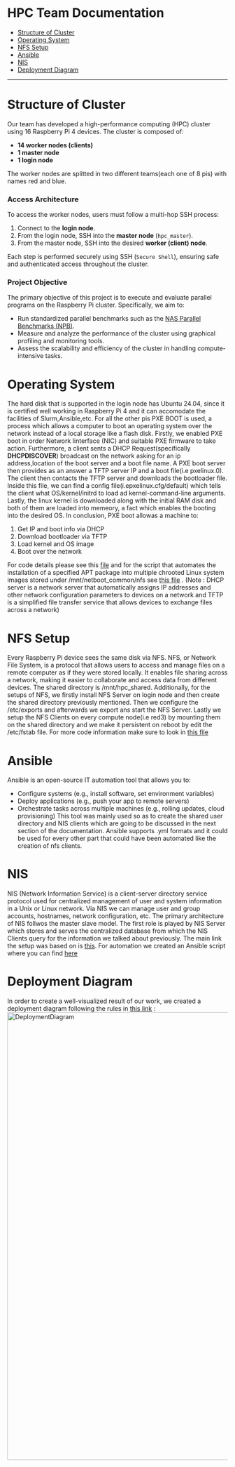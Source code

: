# HPC Team Documentation
- [Structure of Cluster](#Structure-of-Cluster)
- [Operating System](#operating-system)
- [NFS Setup](#NFS-Setup)
- [Ansible](#Ansible)
- [NIS](#NIS)
- [Deployment Diagram](#Deployment-Diagram)

---
# Structure of Cluster

Our team has developed a high-performance computing (HPC) cluster using 16 Raspberry Pi 4 devices. The cluster is composed of:

- **14 worker nodes (clients)**
- **1 master node**
- **1 login node**

The worker nodes are splitted in two different teams(each one of 8 pis) with names red and blue.

### Access Architecture

To access the worker nodes, users must follow a multi-hop SSH process:

1. Connect to the **login node**.
2. From the login node, SSH into the **master node** (`hpc_master`).
3. From the master node, SSH into the desired **worker (client) node**.

Each step is performed securely using SSH (`Secure Shell`), ensuring safe and authenticated access throughout the cluster.

### Project Objective

The primary objective of this project is to execute and evaluate parallel programs on the Raspberry Pi cluster. Specifically, we aim to:

- Run standardized parallel benchmarks such as the [NAS Parallel Benchmarks (NPB)](https://www.nas.nasa.gov/software/npb.html).
- Measure and analyze the performance of the cluster using graphical profiling and monitoring tools.
- Assess the scalability and efficiency of the cluster in handling compute-intensive tasks.

# Operating System
The hard disk that is supported in the login node has Ubuntu 24.04, since it is certified well working in Raspberry Pi 4 and it can accomodate the facilities of Slurm,Ansible,etc. For all the other pis PXE BOOT is used, a process which allows a computer to boot an operating system over the network instead of a local storage like a flash disk. Firstly, we enabled PXE boot in order Network Iinterface (NIC) and suitable PXE firmware to take action. Furthermore, a client sents a DHCP Request(specifically **DHCPDISCOVER**) broadcast on the network asking for an ip address,location of the boot server and a boot file name. A PXE boot server then provides as an answer a TFTP server IP and a boot file(i.e pxelinux.0). The client then contacts the TFTP server and downloads the bootloader file. Inside this file, we can find a config file(i.epxelinux.cfg/default) which tells the client what OS/kernel/initrd to load ad kernel-command-line arguments. Lastly, the linux kernel is downloaded along with the initial RAM disk and both of them are loaded into memeory, a fact which enables the booting into the desired OS. In conclusion, PXE boot allowas a machine to:
1. Get IP and boot info via DHCP
2. Download bootloader via TFTP
3. Load kernel and OS image
4. Boot over the network
   
For code details please see this [file](pxe_notes.pdf) and for the script that automates the installation of a specified APT package into multiple chrooted Linux system images stored under /mnt/netboot_common/nfs see [this file](install_package_to_all_images.sh) .
(Note : DHCP server is a network server that automatically assigns IP addresses and other network configuration parameters to devices on a network and TFTP is a simplified file transfer service that allows devices to exchange files across a network)

# NFS Setup
Every Raspberry Pi device sees the same disk via NFS. NFS, or Network File System, is a protocol that allows users to access and manage files on a remote computer as if they were stored locally. It enables file sharing across a network, making it easier to collaborate and access data from different devices. The shared directory is /mnt/hpc_shared. Additionally, for the setups of NFS, we firstly install NFS Server on login node and then create the shared directory previously mentioned. Then we configure the /etc/exports and afterwards we export ans start the NFS Server. Lastly we setup the NFS Clients on every compute node(i.e red3) by mounting them on the shared directory and we make it persistent on reboot by edit the /etc/fstab file. For more code information make sure to look in [this file](NFS_Setup)

# Ansible
Ansible is an open-source IT automation tool that allows you to:
* Configure systems (e.g., install software, set environment variables)
* Deploy applications (e.g., push your app to remote servers)
* Orchestrate tasks across multiple machines (e.g., rolling updates, cloud provisioning)
This tool was mainly used so as to create the shared user directory and NIS clients which are going to be discussed in the next section of the documentation. Ansible supports .yml formats and it could be used for every other part that could have been automated like the creation of nfs clients.

# NIS
NIS (Network Information Service) is a client-server directory service protocol used for centralized management of user and system information in a Unix or Linux network. Via NIS we can manage user and group accounts, hostnames, network configuration, etc. The primary architecture of NIS follwos the master slave model. The first role is played by NIS Server which stores and serves the centralized database from which the NIS Clients query for the information we talked about previously. The main link the setup was based on is [this](#https://help.ubuntu.com/community/SettingUpNISHowTo). For automation we created an Ansible script where you can find [here](ansible_scripts)

# Deployment Diagram 
In order to create a well-visualized result of our work, we created a deployment diagram following the rules in [this link](https://www.geeksforgeeks.org/system-design/deployment-diagram-unified-modeling-languageuml/) : 
<img width="1548" height="1021" alt="DeploymentDiagram" src="https://github.com/user-attachments/assets/354a4649-e811-4e4f-bbfc-25f2b9f6cf58" />


